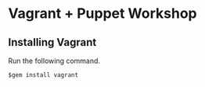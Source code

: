 Vagrant + Puppet Workshop
=

Installing Vagrant
-

Run the following command.

`$gem install vagrant`


